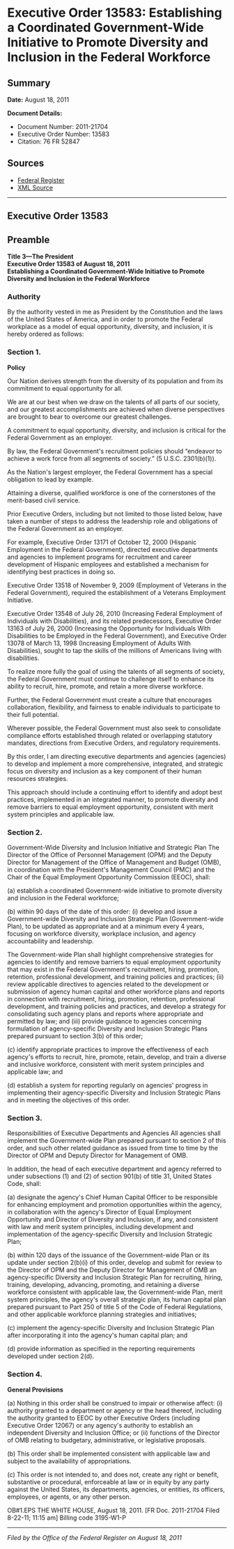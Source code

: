 # Executive Order 13583: Establishing a Coordinated Government-Wide Initiative to Promote Diversity and Inclusion in the Federal Workforce

## Summary

**Date:** August 18, 2011

**Document Details:**
- Document Number: 2011-21704
- Executive Order Number: 13583
- Citation: 76 FR 52847

## Sources
- [Federal Register](https://www.federalregister.gov/documents/2011/08/23/2011-21704/establishing-a-coordinated-government-wide-initiative-to-promote-diversity-and-inclusion-in-the)
- [XML Source](https://www.federalregister.gov/documents/full_text/xml/2011/08/23/2011-21704.xml)

---

## Executive Order 13583

## Preamble

**Title 3—The President**  
**Executive Order 13583 of August 18, 2011**  
**Establishing a Coordinated Government-Wide Initiative to Promote Diversity and Inclusion in the Federal Workforce**

### Authority

By the authority vested in me as President by the Constitution and the laws of the United States of America, and in order to promote the Federal workplace as a model of equal opportunity, diversity, and inclusion, it is hereby ordered as follows:
### Section 1.

**Policy**

Our Nation derives strength from the diversity of its population and from its commitment to equal opportunity for all.

We are at our best when we draw on the talents of all parts of our society, and our greatest accomplishments are achieved when diverse perspectives are brought to bear to overcome our greatest challenges.

A commitment to equal opportunity, diversity, and inclusion is critical for the Federal Government as an employer.

By law, the Federal Government's recruitment policies should “endeavor to achieve a work force from all segments of society.”  (5 U.S.C. 2301(b)(1)).

As the Nation's largest employer, the Federal Government has a special obligation to lead by example.

Attaining a diverse, qualified workforce is one of the cornerstones of the merit-based civil service.

Prior Executive Orders, including but not limited to those listed below, have taken a number of steps to address the leadership role and obligations of the Federal Government as an employer.

For example, Executive Order 13171 of October 12, 2000 (Hispanic Employment in the Federal Government), directed executive departments and agencies to implement programs for recruitment and career development of Hispanic employees and established a mechanism for identifying best practices in doing so.

Executive Order 13518 of November 9, 2009 (Employment of Veterans in the Federal Government), required the establishment of a Veterans Employment Initiative.

Executive Order 13548 of July 26, 2010 (Increasing Federal Employment of Individuals with Disabilities), and its related predecessors, Executive Order 13163 of July 26, 2000 (Increasing the Opportunity for Individuals With Disabilities to be Employed in the Federal Government), and Executive Order 13078 of March 13, 1998 (Increasing Employment of Adults With Disabilities), sought to tap the skills of the millions of Americans living with disabilities.

To realize more fully the goal of using the talents of all segments of society, the Federal Government must continue to challenge itself to enhance its ability to recruit, hire, promote, and retain a more diverse workforce.

Further, the Federal Government must create a culture that encourages collaboration, flexibility, and fairness to enable individuals to participate to their full potential.

Wherever possible, the Federal Government must also seek to consolidate compliance efforts established through related or overlapping statutory mandates, directions from Executive Orders, and regulatory requirements.

By this order, I am directing executive departments and agencies (agencies) to develop and implement a more comprehensive, integrated, and strategic focus on diversity and inclusion as a key component of their human resources strategies.

This approach should include a continuing effort to identify and adopt best practices, implemented in an integrated manner, to promote diversity and remove barriers to equal employment opportunity, consistent with merit system principles and applicable law.
### Section 2.

Government-Wide Diversity and Inclusion Initiative and Strategic Plan 
The Director of the Office of Personnel Management (OPM) and the Deputy Director for Management of the Office of Management and Budget (OMB), in coordination with the President's Management Council (PMC) and the Chair of the Equal Employment Opportunity Commission (EEOC), shall:

(a) establish a coordinated Government-wide initiative to promote diversity and inclusion in the Federal workforce;

(b) within 90 days of the date of this order:
    (i) develop and issue a Government-wide Diversity and Inclusion Strategic Plan (Government-wide Plan), to be updated as appropriate and at a minimum every 4 years, focusing on workforce diversity, workplace inclusion, and agency accountability and leadership.

The Government-wide Plan shall highlight comprehensive strategies for agencies to identify and remove barriers to equal employment opportunity that may exist in the Federal Government's recruitment, hiring, promotion, retention, professional development, and training policies and practices;
    (ii) review applicable directives to agencies related to the development or submission of agency human capital and other workforce plans and reports in connection with recruitment, hiring, promotion, retention, professional development, and training policies and practices, and develop a strategy for consolidating such agency plans and reports where appropriate and permitted by law; and
    (iii) provide guidance to agencies concerning formulation of agency-specific Diversity and Inclusion Strategic Plans prepared pursuant to section 3(b) of this order;

(c) identify appropriate practices to improve the effectiveness of each agency's efforts to recruit, hire, promote, retain, develop, and train a diverse and inclusive workforce, consistent with merit system principles and applicable law; and

(d) establish a system for reporting regularly on agencies' progress in implementing their agency-specific Diversity and Inclusion Strategic Plans and in meeting the objectives of this order.
### Section 3.

Responsibilities of Executive Departments and Agencies 
All agencies shall implement the Government-wide Plan prepared pursuant to section 2 of this order, and such other related guidance as issued from time to time by the Director of OPM and Deputy Director for Management of OMB.

In addition, the head of each executive department and agency referred to under subsections (1) and (2) of section 901(b) of title 31, United States Code, shall:

(a) designate the agency's Chief Human Capital Officer to be responsible for enhancing employment and promotion opportunities within the agency, in collaboration with the agency's Director of Equal Employment Opportunity and Director of Diversity and Inclusion, if any, and consistent with law and merit system principles, including development and implementation of the agency-specific Diversity and Inclusion Strategic Plan;

(b) within 120 days of the issuance of the Government-wide Plan or its update under section 2(b)(i) of this order, develop and submit for review to the Director of OPM and the Deputy Director for Management of OMB an agency-specific Diversity and Inclusion Strategic Plan for recruiting, hiring, training, developing, advancing, promoting, and retaining a diverse workforce consistent with applicable law, the Government-wide Plan, merit system principles, the agency's overall strategic plan, its human capital plan prepared pursuant to Part 250 of title 5 of the Code of Federal Regulations, and other applicable workforce planning strategies and initiatives;

(c) implement the agency-specific Diversity and Inclusion Strategic Plan after incorporating it into the agency's human capital plan; and

(d) provide information as specified in the reporting requirements developed under section 2(d).
### Section 4.

**General Provisions**

(a) Nothing in this order shall be construed to impair or otherwise affect:
    (i) authority granted to a department or agency or the head thereof, including the authority granted to EEOC by other Executive Orders (including Executive Order 12067) or any agency's authority to establish an independent Diversity and Inclusion Office; or 
    (ii) functions of the Director of OMB relating to budgetary, administrative, or legislative proposals.

(b) This order shall be implemented consistent with applicable law and subject to the availability of appropriations.

(c) This order is not intended to, and does not, create any right or benefit, substantive or procedural, enforceable at law or in equity by any party against the United States, its departments, agencies, or entities, its officers, employees, or agents, or any other person.

OB#1.EPS
THE WHITE HOUSE,
August 18, 2011.
[FR Doc. 2011-21704
Filed 8-22-11; 11:15 am]
Billing code 3195-W1-P

---

*Filed by the Office of the Federal Register on August 18, 2011*
